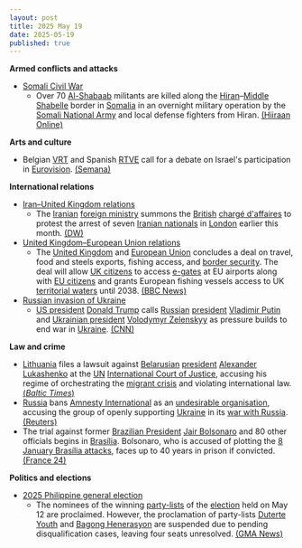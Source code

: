 ```yaml
---
layout: post
title: 2025 May 19
date: 2025-05-19
published: true
---
```



**Armed conflicts and attacks**

* [Somali Civil War](https://en.wikipedia.org/wiki/Somali_Civil_War_%282009%E2%80%93present%29 "Somali Civil War (2009–present)")
  + Over 70 [Al-Shabaab](https://en.wikipedia.org/wiki/Al-Shabaab_%28militant_group%29 "Al-Shabaab (militant group)") militants are killed along the [Hiran](https://en.wikipedia.org/wiki/Hiran%2C_Somalia "Hiran, Somalia")–[Middle Shabelle](https://en.wikipedia.org/wiki/Middle_Shabelle "Middle Shabelle") border in [Somalia](https://en.wikipedia.org/wiki/Somalia "Somalia") in an overnight military operation by the [Somali National Army](https://en.wikipedia.org/wiki/Somali_National_Army "Somali National Army") and local defense fighters from Hiran. [(Hiiraan Online)](https://www.hiiraan.com/news4/2025/May/201565/somali_army_kills_over_70_al_shabaab_militants_in_major_counter_offensive.aspx)

**Arts and culture**

* Belgian [VRT](https://en.wikipedia.org/wiki/VRT_%28broadcaster%29 "VRT (broadcaster)") and Spanish [RTVE](https://en.wikipedia.org/wiki/RTVE "RTVE") call for a debate on Israel's participation in [Eurovision](https://en.wikipedia.org/wiki/Eurovision "Eurovision"). [(Semana)](https://www.semana.es/television/cadena-belga-vtr-se-une-a-rtve-y-hace-exigencia-a-organizacion-eurovision-uer_2798703)

**International relations**

* [Iran–United Kingdom relations](https://en.wikipedia.org/wiki/Iran%E2%80%93United_Kingdom_relations "Iran–United Kingdom relations")
  + The [Iranian](https://en.wikipedia.org/wiki/Iran "Iran") [foreign ministry](https://en.wikipedia.org/wiki/Ministry_of_Foreign_Affairs_%28Iran%29 "Ministry of Foreign Affairs (Iran)") summons the [British](https://en.wikipedia.org/wiki/List_of_diplomatic_missions_of_the_United_Kingdom "List of diplomatic missions of the United Kingdom") [chargé d'affaires](https://en.wikipedia.org/wiki/Charg%C3%A9_d%27affaires "Chargé d'affaires") to protest the arrest of seven [Iranian nationals](https://en.wikipedia.org/wiki/Ethnicities_in_Iran "Ethnicities in Iran") in [London](https://en.wikipedia.org/wiki/London "London") earlier this month. [(DW)](https://www.dw.com/en/iran-summons-british-diplomat-over-arrest-of-nationals/a-72587364)
* [United Kingdom–European Union relations](https://en.wikipedia.org/wiki/United_Kingdom%E2%80%93European_Union_relations "United Kingdom–European Union relations")
  + The [United Kingdom](https://en.wikipedia.org/wiki/United_Kingdom "United Kingdom") and [European Union](https://en.wikipedia.org/wiki/European_Union "European Union") concludes a deal on travel, food and steels exports, fishing access, and [border security](https://en.wikipedia.org/wiki/Border_control "Border control"). The deal will allow [UK citizens](https://en.wikipedia.org/wiki/UK_citizens "UK citizens") to access [e-gates](https://en.wikipedia.org/wiki/Automated_border_control_system "Automated border control system") at EU airports along with [EU citizens](https://en.wikipedia.org/wiki/EU_citizenship "EU citizenship") and grants European fishing vessels access to UK [territorial waters](https://en.wikipedia.org/wiki/Territorial_waters "Territorial waters") until 2038. [(BBC News)](https://www.bbc.co.uk/news/live/cx2jkz3d0drt)
* [Russian invasion of Ukraine](https://en.wikipedia.org/wiki/Russian_invasion_of_Ukraine "Russian invasion of Ukraine")
  + [US president](https://en.wikipedia.org/wiki/President_of_the_United_States "President of the United States") [Donald Trump](https://en.wikipedia.org/wiki/Donald_Trump "Donald Trump") calls [Russian](https://en.wikipedia.org/wiki/Russia "Russia") [president](https://en.wikipedia.org/wiki/President_of_Russia "President of Russia") [Vladimir Putin](https://en.wikipedia.org/wiki/Vladimir_Putin "Vladimir Putin") and [Ukrainian president](https://en.wikipedia.org/wiki/President_of_Ukraine "President of Ukraine") [Volodymyr Zelenskyy](https://en.wikipedia.org/wiki/Volodymyr_Zelenskyy "Volodymyr Zelenskyy") as pressure builds to end war in [Ukraine](https://en.wikipedia.org/wiki/Ukraine "Ukraine"). [(CNN)](https://edition.cnn.com/politics/live-news/trump-presidency-news-05-19-25)

**Law and crime**

* [Lithuania](https://en.wikipedia.org/wiki/Lithuania "Lithuania") files a lawsuit against [Belarusian](https://en.wikipedia.org/wiki/Belarus "Belarus") [president](https://en.wikipedia.org/wiki/President_of_Belarus "President of Belarus") [Alexander Lukashenko](https://en.wikipedia.org/wiki/Alexander_Lukashenko "Alexander Lukashenko") at the [UN](https://en.wikipedia.org/wiki/United_Nations "United Nations") [International Court of Justice](https://en.wikipedia.org/wiki/International_Court_of_Justice "International Court of Justice"), accusing his regime of orchestrating the [migrant crisis](https://en.wikipedia.org/wiki/Belarus%E2%80%93European_Union_border_crisis "Belarus–European Union border crisis") and violating international law. [(*Baltic Times*)](https://www.baltictimes.com/lithuania_takes_belarus_to_hague_court_over_migrant_crisis_triggered_by_lukashenko_regime/)
* [Russia](https://en.wikipedia.org/wiki/Russia "Russia") bans [Amnesty International](https://en.wikipedia.org/wiki/Amnesty_International "Amnesty International") as an [undesirable organisation](https://en.wikipedia.org/wiki/Russian_undesirable_organizations_law "Russian undesirable organizations law"), accusing the group of openly supporting [Ukraine](https://en.wikipedia.org/wiki/Ukraine "Ukraine") in its [war with Russia](https://en.wikipedia.org/wiki/Russo-Ukrainian_War "Russo-Ukrainian War"). [(Reuters)](https://www.reuters.com/world/russia-bans-amnesty-international-undesirable-organisation-ifax-says-2025-05-19/)
* The trial against former [Brazilian President](https://en.wikipedia.org/wiki/Brazilian_President "Brazilian President") [Jair Bolsonaro](https://en.wikipedia.org/wiki/Jair_Bolsonaro "Jair Bolsonaro") and 80 other officials begins in [Brasília](https://en.wikipedia.org/wiki/Bras%C3%ADlia "Brasília"). Bolsonaro, who is accused of plotting the [8 January Brasília attacks](https://en.wikipedia.org/wiki/8_January_Bras%C3%ADlia_attacks "8 January Brasília attacks"), faces up to 40 years in prison if convicted. [(France 24)](https://www.france24.com/en/live-news/20250519-bolsonaro-s-trial-on-coup-charges-to-begin-in-brazil)

**Politics and elections**

* [2025 Philippine general election](https://en.wikipedia.org/wiki/2025_Philippine_general_election "2025 Philippine general election")
  + The nominees of the winning [party-lists](https://en.wikipedia.org/wiki/Party-list_representation_in_the_House_of_Representatives_of_the_Philippines "Party-list representation in the House of Representatives of the Philippines") of the [election](https://en.wikipedia.org/wiki/2025_Philippine_House_of_Representatives_elections#Party-list_election_2 "2025 Philippine House of Representatives elections") held on May 12 are proclaimed. However, the proclamation of party-lists [Duterte Youth](https://en.wikipedia.org/wiki/Duterte_Youth "Duterte Youth") and [Bagong Henerasyon](https://en.wikipedia.org/wiki/Bagong_Henerasyon "Bagong Henerasyon") are suspended due to pending disqualification cases, leaving four seats unresolved. [(GMA News)](https://www.gmanetwork.com/news/topstories/nation/946634/52-party-list-groups-proclaimed-as-eleksyon-2025-winners/story/)
